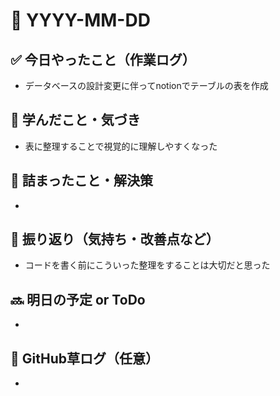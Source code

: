 # 📅 YYYY-MM-DD

## ✅ 今日やったこと（作業ログ）
- データベースの設計変更に伴ってnotionでテーブルの表を作成

## 🧠 学んだこと・気づき
- 表に整理することで視覚的に理解しやすくなった

## 🧩 詰まったこと・解決策
- 

## 🔁 振り返り（気持ち・改善点など）
- コードを書く前にこういった整理をすることは大切だと思った

## 🔜 明日の予定 or ToDo
- 

## 🌱 GitHub草ログ（任意）
- 
